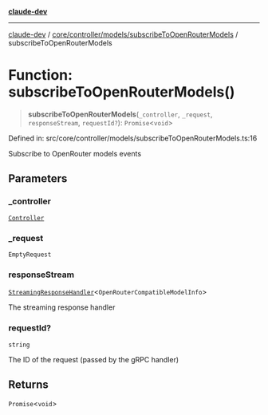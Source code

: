[**claude-dev**](../../../../../README.md)

***

[claude-dev](../../../../../README.md) / [core/controller/models/subscribeToOpenRouterModels](../README.md) / subscribeToOpenRouterModels

# Function: subscribeToOpenRouterModels()

> **subscribeToOpenRouterModels**(`_controller`, `_request`, `responseStream`, `requestId?`): `Promise`\<`void`\>

Defined in: src/core/controller/models/subscribeToOpenRouterModels.ts:16

Subscribe to OpenRouter models events

## Parameters

### \_controller

[`Controller`](../../../classes/Controller.md)

### \_request

`EmptyRequest`

### responseStream

[`StreamingResponseHandler`](../../../grpc-handler/type-aliases/StreamingResponseHandler.md)\<`OpenRouterCompatibleModelInfo`\>

The streaming response handler

### requestId?

`string`

The ID of the request (passed by the gRPC handler)

## Returns

`Promise`\<`void`\>
